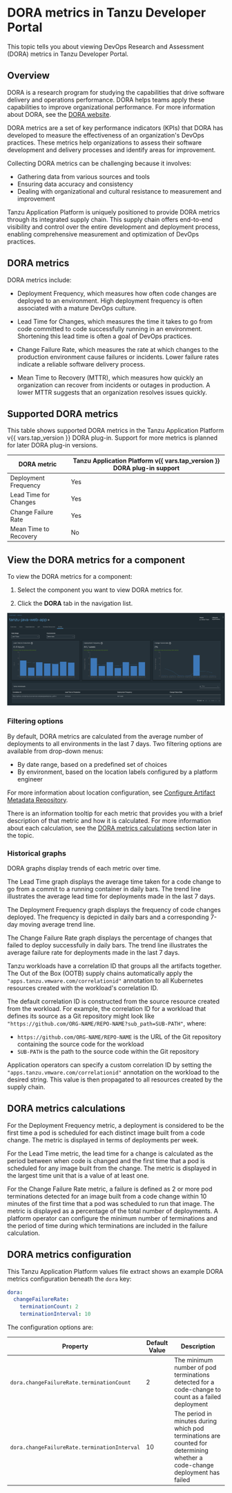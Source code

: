 # DORA metrics in Tanzu Developer Portal

This topic tells you about viewing DevOps Research and Assessment (DORA) metrics in Tanzu Developer
Portal.

## <a id="overview"></a> Overview

DORA is a research program for studying the capabilities that drive software delivery and operations
performance. DORA helps teams apply these capabilities to improve organizational performance.
For more information about DORA, see the [DORA website](https://dora.dev/).

DORA metrics are a set of key performance indicators (KPIs) that DORA has developed to measure the
effectiveness of an organization's DevOps practices. These metrics help organizations to assess
their software development and delivery processes and identify areas for improvement.

Collecting DORA metrics can be challenging because it involves:

- Gathering data from various sources and tools
- Ensuring data accuracy and consistency
- Dealing with organizational and cultural resistance to measurement and improvement

Tanzu Application Platform is uniquely positioned to provide DORA metrics through its integrated
supply chain. This supply chain offers end-to-end visibility and control over the entire development
and deployment process, enabling comprehensive measurement and optimization of DevOps practices.

## <a id="dora-metrics"></a> DORA metrics

DORA metrics include:

- Deployment Frequency, which measures how often code changes are deployed to an environment. High
  deployment frequency is often associated with a mature DevOps culture.

- Lead Time for Changes, which measures the time it takes to go from code committed to code
  successfully running in an environment. Shortening this lead time is often a goal of DevOps
  practices.

- Change Failure Rate, which measures the rate at which changes to the production environment cause
  failures or incidents. Lower failure rates indicate a reliable software delivery process.

- Mean Time to Recovery (MTTR), which measures how quickly an organization can recover from
  incidents or outages in production. A lower MTTR suggests that an organization resolves issues
  quickly.

## <a id="supported-metrics"></a> Supported DORA metrics

This table shows supported DORA metrics in the Tanzu Application Platform v{{ vars.tap_version }}
DORA plug-in. Support for more metrics is planned for later DORA plug-in versions.

| DORA metric           | Tanzu Application Platform v{{ vars.tap_version }} DORA plug-in support |
|-----------------------|-------------------------------------------------------------------------|
| Deployment Frequency  | Yes                                                                     |
| Lead Time for Changes | Yes                                                                     |
| Change Failure Rate   | Yes                                                                     |
| Mean Time to Recovery | No                                                                      |

## <a id="use-dora-plug-in"></a> View the DORA metrics for a component

To view the DORA metrics for a component:

1. Select the component you want to view DORA metrics for.

2. Click the **DORA** tab in the navigation list.

![The DORA tab is selected in Tanzu Developer Portal, revealing the graphs.](images/dora-tab.png)

### <a id="dora-metric-filters"></a> Filtering options

By default, DORA metrics are calculated from the average number of deployments to all environments
in the last 7 days. Two filtering options are available from drop-down menus:

- By date range, based on a predefined set of choices
- By environment, based on the location labels configured by a platform engineer

For more information about location configuration, see
[Configure Artifact Metadata Repository](../../scst-store/amr/configuration.hbs.md).

There is an information tooltip for each metric that provides you with a brief description of that
metric and how it is calculated. For more information about each calculation, see the
[DORA metrics calculations](#dora-metrics-calc) section later in the topic.

### <a id="dora-metric-graphs"></a> Historical graphs

DORA graphs display trends of each metric over time.

The Lead Time graph displays the average time taken for a code change to go from a commit to a
running container in daily bars. The trend line illustrates the average lead time for deployments
made in the last 7 days.

The Deployment Frequency graph displays the frequency of code changes deployed. The frequency is
depicted in daily bars and a corresponding 7-day moving average trend line.

The Change Failure Rate graph displays the percentage of changes that failed to deploy successfully
in daily bars. The trend line illustrates the average failure rate for deployments made in the last
7 days.

Tanzu workloads have a correlation ID that groups all the artifacts together. The Out of the Box
(OOTB) supply chains automatically apply the `"apps.tanzu.vmware.com/correlationid"` annotation to
all Kubernetes resources created with the workload's correlation ID.

The default correlation ID is constructed from the source resource created from the workload. For
example, the correlation ID for a workload that defines its source as a Git repository might look
like `"https://github.com/ORG-NAME/REPO-NAME?sub_path=SUB-PATH"`, where:

- `https://github.com/ORG-NAME/REPO-NAME` is the URL of the Git repository containing the source code
  for the workload
- `SUB-PATH` is the path to the source code within the Git repository

Application operators can specify a custom correlation ID by setting the
`"apps.tanzu.vmware.com/correlationid"` annotation on the workload to the desired string. This
value is then propagated to all resources created by the supply chain.

## <a id="dora-metric-calc"></a> DORA metrics calculations

For the Deployment Frequency metric, a deployment is considered to be the first time a pod is
scheduled for each distinct image built from a code change. The metric is displayed in terms of
deployments per week.

For the Lead Time metric, the lead time for a change is calculated as the period between when code
is changed and the first time that a pod is scheduled for any image built from the change. The
metric is displayed in the largest time unit that is a value of at least one.

For the Change Failure Rate metric, a failure is defined as 2 or more pod terminations detected for
an image built from a code change within 10 minutes of the first time that a pod was scheduled to
run that image. The metric is displayed as a percentage of the total number of deployments. A
platform operator can configure the minimum number of terminations and the period of time during
which terminations are included in the failure calculation.

## <a id="dora-metric-config"></a> DORA metrics configuration

This Tanzu Application Platform values file extract shows an example DORA metrics configuration
beneath the `dora` key:

```yaml
dora:
  changeFailureRate:
    terminationCount: 2
    terminationInterval: 10
```

The configuration options are:

| Property                                     | Default Value | Description                                                                                                                 |
|----------------------------------------------|---------------|-----------------------------------------------------------------------------------------------------------------------------|
| `dora.changeFailureRate.terminationCount`    | 2             | The minimum number of pod terminations detected for a code-change to count as a failed deployment                           |
| `dora.changeFailureRate.terminationInterval` | 10            | The period in minutes during which pod terminations are counted for determining whether a code-change deployment has failed |
